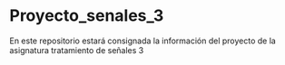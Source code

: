 # Proyecto_senales_3
En este repositorio estará consignada la información del proyecto de la asignatura tratamiento de señales 3 
